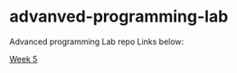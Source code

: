 # advanved-programming-lab
Advanced programming Lab repo
Links below:

[Week 5](https://apl.ajaykumarvarma.live/weektasks/week5.txt)
